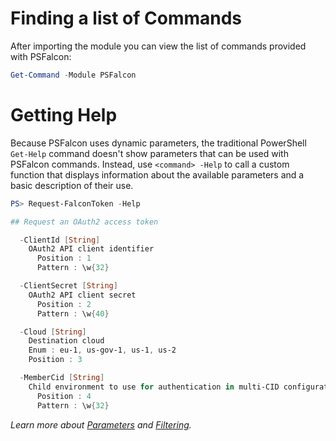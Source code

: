 # Finding a list of Commands

After importing the module you can view the list of commands provided with PSFalcon:

```powershell
Get-Command -Module PSFalcon
```

# Getting Help

Because PSFalcon uses dynamic parameters, the traditional PowerShell `Get-Help` command doesn't show parameters that can be used with PSFalcon commands. Instead, use `<command> -Help` to call a custom function that displays information about the available parameters and a basic description of their use.

```powershell
PS> Request-FalconToken -Help

## Request an OAuth2 access token

  -ClientId [String]
    OAuth2 API client identifier
      Position : 1
      Pattern : \w{32}

  -ClientSecret [String]
    OAuth2 API client secret
      Position : 2
      Pattern : \w{40}

  -Cloud [String]
    Destination cloud
    Enum : eu-1, us-gov-1, us-1, us-2  
    Position : 3

  -MemberCid [String]
    Child environment to use for authentication in multi-CID configurations
      Position : 4
      Pattern : \w{32}
```

_Learn more about [Parameters](https://github.com/CrowdStrike/psfalcon/wiki/Parameters) and [Filtering](https://github.com/CrowdStrike/psfalcon/wiki/Filtering-and-the-Falcon-Query-Language)._